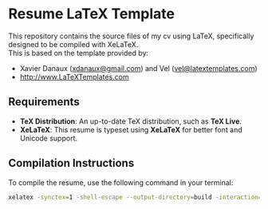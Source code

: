 # Resume LaTeX Template

This repository contains the source files of my cv using LaTeX, specifically designed to be compiled with XeLaTeX.  
This is based on the template provided by:  
- Xavier Danaux (xdanaux@gmail.com) and Vel (vel@latextemplates.com)
- http://www.LaTeXTemplates.com

## Requirements

- **TeX Distribution**: An up-to-date TeX distribution, such as **TeX Live**.
- **XeLaTeX**: This resume is typeset using **XeLaTeX** for better font and Unicode support.

## Compilation Instructions

To compile the resume, use the following command in your terminal:

```bash
xelatex -synctex=1 -shell-escape --output-directory=build -interaction=nonstopmode CV.tex

